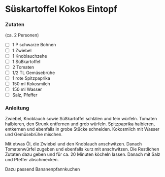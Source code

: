 # Süskartoffel Kokos Eintopf

### Zutaten
(ca. 2 Personen)

- [ ] 1 P schwarze Bohnen 
- [ ] 1 Zwiebel
- [ ] 1 Knoblauchzehe
- [ ] 1 Süßkartoffel
- [ ] 2 Tomaten
- [ ] 1/2 TL Gemüsebrühe
- [ ] 1 rote Spitzpaprika
- [ ] 150 ml Kokosmilch
- [ ] 150 ml Wasser
- [ ] Salz, Pfeffer

### Anleitung
Zwiebel, Knoblauch sowie Süßkartoffel schlälen und fein würfeln.
Tomaten halbieren, den Strunk entfernen und grob würfeln.
Spitzpaprika halbieren, entkernen und ebenfalls in grobe Stücke schneiden.
Kokosmilch mit Wasser und Gemüsebrühe mischen. 

Mit etwas Öl, die Zwiebel und den Knoblauch anschwitzen. Danach Tomatenwürfel zugeben und ebenfalls kurz mit anschwitzen.
Die Restlichen Zutaten dazu geben und für ca. 20 Minuten köcheln lassen.
Danach mit Salz und Pfeffer abschmecken.

Dazu passend Bananenpfannkuchen

